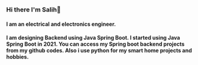 ### Hi there I'm Salih👋

#### I am an electrical and electronics engineer.

#### I am designing Backend using Java Spring Boot. I started using Java Spring Boot in 2021. You can access my Spring boot backend projects from my github codes. Also i use python for my smart home projects and hobbies.


<!--
**selonilo/selonilo** is a ✨ _special_ ✨ repository because its `README.md` (this file) appears on your GitHub profile.

Here are some ideas to get you started:

- 🔭 I’m currently working on ...
- 🌱 I’m currently learning ...
- 👯 I’m looking to collaborate on ...
- 🤔 I’m looking for help with ...
- 💬 Ask me about ...
- 📫 How to reach me: ...
- 😄 Pronouns: ...
- ⚡ Fun fact: ...
-->
